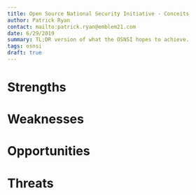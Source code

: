 ```yaml
---
title: Open Source National Security Initiative - Conceits
author: Patrick Ryan
contact: mailto:patrick.ryan@emblem21.com
date: 6/29/2019
summary: TL;DR version of what the OSNSI hopes to achieve.
tags: osnsi
draft: true
---
```

# Strengths

# Weaknesses

# Opportunities

# Threats